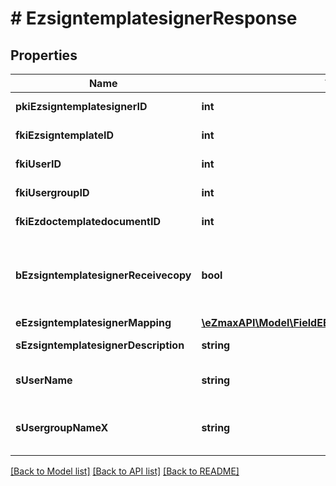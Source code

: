 # # EzsigntemplatesignerResponse

## Properties

Name | Type | Description | Notes
------------ | ------------- | ------------- | -------------
**pkiEzsigntemplatesignerID** | **int** | The unique ID of the Ezsigntemplatesigner |
**fkiEzsigntemplateID** | **int** | The unique ID of the Ezsigntemplate |
**fkiUserID** | **int** | The unique ID of the User | [optional]
**fkiUsergroupID** | **int** | The unique ID of the Usergroup | [optional]
**fkiEzdoctemplatedocumentID** | **int** | The unique ID of the Ezdoctemplatedocument | [optional]
**bEzsigntemplatesignerReceivecopy** | **bool** | If this flag is true. The signatory will receive a copy of every signed Ezsigndocument even if it ain&#39;t required to sign the document. | [optional]
**eEzsigntemplatesignerMapping** | [**\eZmaxAPI\Model\FieldEEzsigntemplatesignerMapping**](FieldEEzsigntemplatesignerMapping.md) |  | [optional]
**sEzsigntemplatesignerDescription** | **string** | The description of the Ezsigntemplatesigner |
**sUserName** | **string** | The description of the User in the language of the requester | [optional]
**sUsergroupNameX** | **string** | The Name of the Usergroup in the language of the requester | [optional]

[[Back to Model list]](../../README.md#models) [[Back to API list]](../../README.md#endpoints) [[Back to README]](../../README.md)
